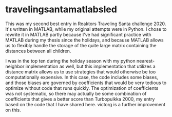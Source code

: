 # travelingsantamatlabsled
This was my second best entry in Reaktors Traveling Santa challenge 2020. It's written in MATLAB, while my original attempts were in Python. I chose to rewrite it in MATLAB partly because I've had significant practice with MATLAB during my thesis since the holidays, and because MATLAB allows us to flexibly handle the storage of the quite large matrix containing the distances between all children. 

I was in the top ten during the holiday season with my python nearest-neighbor implementation as well, but this implementation that utilizes a distance matrix allows us to use strategies that would otherwise be too computationally expensive. In this case, the code includes some biases, and those biases are governed by coefficients that would be very tedious to optimize without code that runs quickly. The optimization of coefficients was not systematic, so there may actually be some combination of coefficients that gives a better score than Turbopulkka 2000, my entry based on the code that I have shared here. victorg is a further improvement on this.
